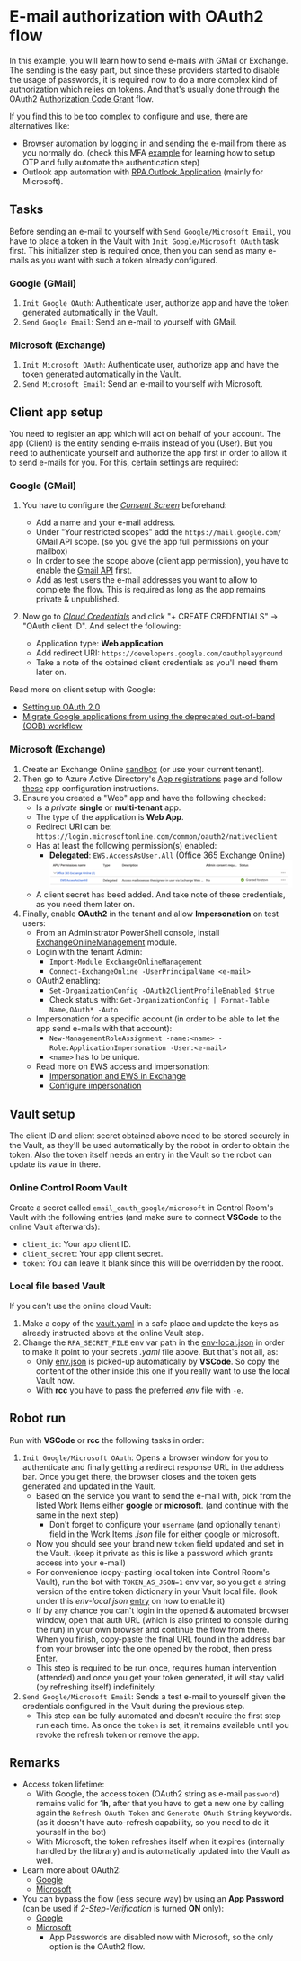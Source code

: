 # E-mail authorization with OAuth2 flow

In this example, you will learn how to send e-mails with GMail or Exchange. The
sending is the easy part, but since these providers started to disable the usage of
passwords, it is required now to do a more complex kind of authorization which relies
on tokens. And that's usually done through the OAuth2
[Authorization Code Grant](https://oauth.net/2/grant-types/authorization-code/) flow.

If you find this to be too complex to configure and use, there are alternatives like:
- [Browser](https://robocorp.com/docs/libraries/rpa-framework/rpa-browser-selenium)
  automation by logging in and sending the e-mail from there as you normally do.
  (check this MFA [example](https://robocorp.com/portal/robot/robocorp/example-mfa-otp)
  for learning how to setup OTP and fully automate the authentication step)
- Outlook app automation with [RPA.Outlook.Application](https://robocorp.com/docs/libraries/rpa-framework/rpa-outlook-application)
  (mainly for Microsoft).

## Tasks

Before sending an e-mail to yourself with `Send Google/Microsoft Email`, you have to
place a token in the Vault with `Init Google/Microsoft OAuth` task first. This
initializer step is required once, then you can send as many e-mails as you want with
such a token already configured.

### Google (GMail)

1. `Init Google OAuth`: Authenticate user, authorize app and have the token generated
   automatically in the Vault.
2. `Send Google Email`: Send an e-mail to yourself with GMail.

### Microsoft (Exchange)

1. `Init Microsoft OAuth`: Authenticate user, authorize app and have the token
   generated automatically in the Vault.
2. `Send Microsoft Email`: Send an e-mail to yourself with Microsoft.

## Client app setup

You need to register an app which will act on behalf of your account. The app
(Client) is the entity sending e-mails instead of you (User). But you need to
authenticate yourself and authorize the app first in order to allow it to send
e-mails for you. For this, certain settings are required:

### Google (GMail)

1. You have to configure the *[Consent Screen](https://console.cloud.google.com/apis/credentials/consent)*
   beforehand:
   - Add a name and your e-mail address.
   - Under "Your restricted scopes" add the `https://mail.google.com/` GMail API scope.
     (so you give the app full permissions on your mailbox)
   - In order to see the scope above (client app permission), you have to enable the
     [Gmail API](https://console.cloud.google.com/marketplace/product/google/gmail.googleapis.com)
     first.
   - Add as test users the e-mail addresses you want to allow to complete the flow. This
     is required as long as the app remains private & unpublished.

2. Now go to *[Cloud Credentials](https://console.cloud.google.com/apis/credentials)*
   and click "+ CREATE CREDENTIALS" -> "OAuth client ID". And select the following:
   - Application type: **Web application**
   - Add redirect URI: `https://developers.google.com/oauthplayground`
   - Take a note of the obtained client credentials as you'll need them later on.

Read more on client setup with Google:
- [Setting up OAuth 2.0](https://support.google.com/cloud/answer/6158849?hl=en)
- [Migrate Google applications from using the deprecated out-of-band (OOB) workflow](https://support.datavirtuality.com/hc/en-us/community/posts/6854178746909-Migrate-Google-applications-from-using-the-deprecated-out-of-band-OOB-workflow)

### Microsoft (Exchange)

1. Create an Exchange Online [sandbox](https://learn.microsoft.com/en-us/office/developer-program/microsoft-365-developer-program-get-started)
   (or use your current tenant).
2. Then go to Azure Active Directory's [App registrations](https://portal.azure.com/#view/Microsoft_AAD_IAM/ActiveDirectoryMenuBlade/~/RegisteredApps)
   page and follow [these](https://learn.microsoft.com/en-us/azure/active-directory/develop/quickstart-register-app)
   app configuration instructions.
3. Ensure you created a "Web" app and have the following checked:
   - Is a *private* **single** or **multi-tenant** app.
   - The type of the application is **Web App**.
   - Redirect URI can be: `https://login.microsoftonline.com/common/oauth2/nativeclient`
   - Has at least the following permission(s) enabled:
     - **Delegated**: `EWS.AccessAsUser.All` (Office 365 Exchange Online)
       ![API Permissions](https://raw.githubusercontent.com/robocorp/example-oauth-email/master/docs/api-permissions.png)
   - A client secret has beed added. And take note of these credentials, as you need
     them later on.
4. Finally, enable **OAuth2** in the tenant and allow **Impersonation** on test users:
   - From an Administrator PowerShell console, install [ExchangeOnlineManagement](https://www.powershellgallery.com/packages/ExchangeOnlineManagement/2.0.5)
     module.
   - Login with the tenant Admin:
     - `Import-Module ExchangeOnlineManagement`
     - `Connect-ExchangeOnline -UserPrincipalName <e-mail>`
   - OAuth2 enabling:
     - `Set-OrganizationConfig -OAuth2ClientProfileEnabled $true`
     - Check status with: `Get-OrganizationConfig | Format-Table Name,OAuth* -Auto`
   - Impersonation for a specific account (in order to be able to let the app send
     e-mails with that account):
     - `New-ManagementRoleAssignment -name:<name> -Role:ApplicationImpersonation -User:<e-mail>`
     - `<name>` has to be unique.
   - Read more on EWS access and impersonation:
     - [Impersonation and EWS in Exchange](https://learn.microsoft.com/en-us/exchange/client-developer/exchange-web-services/impersonation-and-ews-in-exchange)
     - [Configure impersonation](https://learn.microsoft.com/en-us/exchange/client-developer/exchange-web-services/how-to-configure-impersonation)

## Vault setup

The client ID and client secret obtained above need to be stored securely in the Vault,
as they'll be used automatically by the robot in order to obtain the token. Also the
token itself needs an entry in the Vault so the robot can update its value in there.

### Online Control Room Vault

Create a secret called `email_oauth_google/microsoft` in Control Room's Vault with the
following entries (and make sure to connect **VSCode** to the online Vault afterwards):
- `client_id`: Your app client ID.
- `client_secret`: Your app client secret.
- `token`: You can leave it blank since this will be overridden by the robot.

### Local file based Vault

If you can't use the online cloud Vault:
1. Make a copy of the [vault.yaml](https://github.com/robocorp/example-oauth-email/blob/master/devdata/vault.yaml)
   in a safe place and update the keys as already instructed above at the online Vault
   step.
2. Change the `RPA_SECRET_FILE` env var path in the
   [env-local.json](https://github.com/robocorp/example-oauth-email/blob/master/devdata/env-local.json)
   in order to make it point to your secrets *.yaml* file above. But that's not all, as:
   - Only [env.json](https://github.com/robocorp/example-oauth-email/blob/master/devdata/env.json)
     is picked-up automatically by **VSCode**. So copy the content of the other inside
     this one if you really want to use the local Vault now.
   - With **rcc** you have to pass the preferred *env* file with `-e`.

## Robot run

Run with **VSCode** or **rcc** the following tasks in order:
1. `Init Google/Microsoft OAuth`: Opens a browser window for you to authenticate and
   finally getting a redirect response URL in the address bar. Once you get there, the
   browser closes and the token gets generated and updated in the Vault.
   - Based on the service you want to send the e-mail with, pick from the listed Work
     Items either **google** or **microsoft**. (and continue with the same in the next
     step)
     - Don't forget to configure your `username` (and optionally `tenant`) field in the
       Work Items *.json* file for either [google](https://github.com/robocorp/example-oauth-email/blob/master/devdata/work-items-in/google/work-items.json)
       or [microsoft](https://github.com/robocorp/example-oauth-email/blob/master/devdata/work-items-in/microsoft/work-items.json).
   - Now you should see your brand new `token` field updated and set in the Vault.
     (keep it private as this is like a password which grants access into your e-mail)
   - For convenience (copy-pasting local token into Control Room's Vault), run the bot
     with `TOKEN_AS_JSON=1` env var, so you get a string version of the entire token
     dictionary in your Vault local file. (look under this *env-local.json*
     [entry](https://github.com/robocorp/example-oauth-email/blob/master/devdata/env-local.json#L6)
     on how to enable it)
   - If by any chance you can't login in the opened & automated browser window, open
     that auth URL (which is also printed to console during the run) in your own
     browser and continue the flow from there. When you finish, copy-paste the final
     URL found in the address bar from your browser into the one opened by the robot,
     then press Enter.
   - This step is required to be run once, requires human intervention (attended) and
     once you get your token generated, it will stay valid (by refreshing itself)
     indefinitely.
2. `Send Google/Microsoft Email`: Sends a test e-mail to yourself given the credentials
   configured in the Vault during the previous step.
   - This step can be fully automated and doesn't require the first step run each time.
     As once the `token` is set, it remains available until you revoke the refresh
     token or remove the app.

## Remarks

- Access token lifetime:
  - With Google, the access token (OAuth2 string as e-mail `password`) remains valid
    for **1h**, after that you have to get a new one by calling again the
    `Refresh OAuth Token` and `Generate OAuth String` keywords. (as it doesn't have
    auto-refresh capability, so you need to do it yourself in the bot)
  - With Microsoft, the token refreshes itself when it expires (internally handled by
    the library) and is automatically updated into the Vault as well.
- Learn more about OAuth2:
  - [Google](https://developers.google.com/identity/protocols/oauth2)
  - [Microsoft](https://docs.microsoft.com/en-us/azure/active-directory/develop/v2-oauth2-auth-code-flow)
- You can bypass the flow (less secure way) by using an **App Password** (can be used
  if *2-Step-Verification* is turned **ON** only):
  - [Google](https://robocorp.com/docs/development-guide/email/sending-emails-with-gmail-smtp#configuration-of-the-gmail-account)
  - [Microsoft](https://support.microsoft.com/en-gb/account-billing/manage-app-passwords-for-two-step-verification-d6dc8c6d-4bf7-4851-ad95-6d07799387e9)
    - App Passwords are disabled now with Microsoft, so the only option is the OAuth2
      flow.
